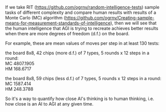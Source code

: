 
If we take RIT (https://github.com/ogrnv/random-intelligence-tests) sample tasks of different complexity and compare human results
with results of a Monte Carlo (MC) algorithm (https://github.com/ogrnv/Creating-sample-means-for-measurement-standards-of-intelligence), then we will see that the human intelligence that AGI is trying to recreate achieves better results when there are more degrees of freedom (d.f.) on the board.

For example, these are mean values of moves per step in at least 130 tests:

the board 8x8, 42 chips (more d.f.) of 7 types, 5 rounds x 12 steps in a round:  
MC 4807.1905  
HM 168.6717
 
the board 8x8, 59 chips (less d.f.) of 7 types, 5 rounds x 12 steps in a round:  
MC 1587.414  
HM 248.3788

So it's a way to quantify how close AI's thinking is to human thinking, i.e. how close is an AI to AGI at any given time. 

